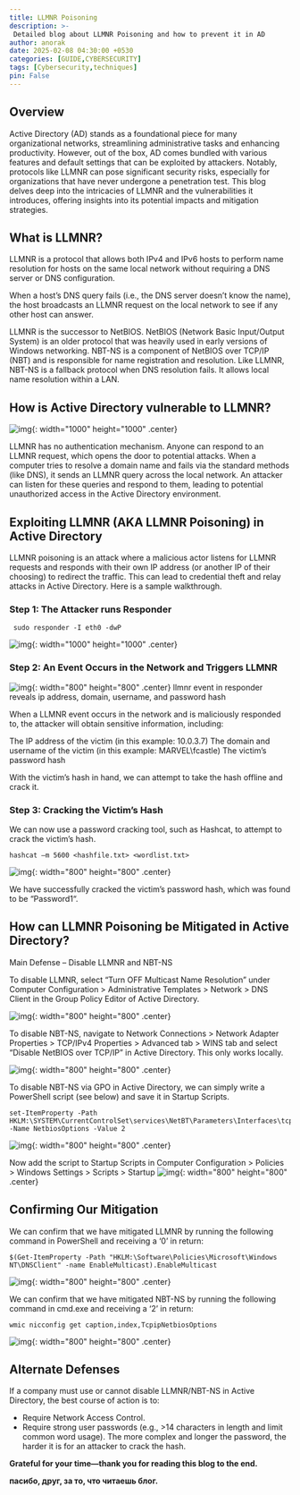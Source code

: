 ```yaml
---
title: LLMNR Poisoning
description: >-
 Detailed blog about LLMNR Poisoning and how to prevent it in AD
author: anorak
date: 2025-02-08 04:30:00 +0530
categories: [GUIDE,CYBERSECURITY]
tags: [Cybersecurity,techniques]
pin: False
---
```



## Overview

Active Directory (AD) stands as a foundational piece for many organizational networks, streamlining administrative tasks and enhancing productivity. However, out of the box, AD comes bundled with various features and default settings that can be exploited by attackers. Notably, protocols like LLMNR can pose significant security risks, especially for organizations that have never undergone a penetration test. This blog delves deep into the intricacies of LLMNR and the vulnerabilities it introduces, offering insights into its potential impacts and mitigation strategies.

## What is LLMNR?

LLMNR is a protocol that allows both IPv4 and IPv6 hosts to perform name resolution for hosts on the same local network without requiring a DNS server or DNS configuration.

When a host’s DNS query fails (i.e., the DNS server doesn’t know the name), the host broadcasts an LLMNR request on the local network to see if any other host can answer.

LLMNR is the successor to NetBIOS. NetBIOS (Network Basic Input/Output System) is an older protocol that was heavily used in early versions of Windows networking. NBT-NS is a component of NetBIOS over TCP/IP (NBT) and is responsible for name registration and resolution. Like LLMNR, NBT-NS is a fallback protocol when DNS resolution fails. It allows local name resolution within a LAN.

## How is Active Directory vulnerable to LLMNR?
![img](/assets/img/202502/llmnr-overview.png){: width="1000" height="1000"  .center}

LLMNR has no authentication mechanism. Anyone can respond to an LLMNR request, which opens the door to potential attacks. When a computer tries to resolve a domain name and fails via the standard methods (like DNS), it sends an LLMNR query across the local network. An attacker can listen for these queries and respond to them, leading to potential unauthorized access in the Active Directory environment.


## Exploiting LLMNR (AKA LLMNR Poisoning) in Active Directory

LLMNR poisoning is an attack where a malicious actor listens for LLMNR requests and responds with their own IP address (or another IP of their choosing) to redirect the traffic. This can lead to credential theft and relay attacks in Active Directory. Here is a sample walkthrough.
### Step 1: The Attacker runs Responder
    
   ```
    sudo responder -I eth0 -dwP
  ```
   ![img](/assets/img/202502/smb-3.png){: width="1000" height="1000"  .center}


### Step 2: An Event Occurs in the Network and Triggers LLMNR

 ![img](/assets/img/202502/llmnr-2-980x304.png){: width="800" height="800"  .center}
llmnr event in responder reveals ip address, domain, username, and password hash

When a LLMNR event occurs in the network and is maliciously responded to, the attacker will obtain sensitive information, including:

   The IP address of the victim (in this example: 10.0.3.7)
   The domain and username of the victim (in this example: MARVEL\fcastle)
   The victim’s password hash

With the victim’s hash in hand, we can attempt to take the hash offline and crack it.

### Step 3: Cracking the Victim’s Hash

We can now use a password cracking tool, such as Hashcat, to attempt to crack the victim’s hash.

``` hashcat –m 5600 <hashfile.txt> <wordlist.txt> ```

 ![img](/assets/img/202502/llmnr-3-1280x330.png){: width="800" height="800"  .center}

 

We have successfully cracked the victim’s password hash, which was found to be “Password1“.

## How can LLMNR Poisoning be Mitigated in Active Directory?

Main Defense – Disable LLMNR and NBT-NS

To disable LLMNR, select “Turn OFF Multicast Name Resolution” under Computer Configuration > Administrative Templates > Network > DNS Client in the Group Policy Editor of Active Directory.


 ![img](/assets/img/202502/llmnr-4-1280x554.png){: width="800" height="800"  .center}


 To disable NBT-NS, navigate to Network Connections > Network Adapter Properties > TCP/IPv4 Properties > Advanced tab > WINS tab and select “Disable NetBIOS over TCP/IP” in Active Directory. This only works locally.


 
 ![img](/assets/img/202502/llmnr-5-1280x674.png){: width="800" height="800"  .center}

 

To disable NBT-NS via GPO in Active Directory, we can simply write a PowerShell script (see below) and save it in Startup Scripts.

```
set-ItemProperty -Path HKLM:\SYSTEM\CurrentControlSet\services\NetBT\Parameters\Interfaces\tcpip* -Name NetbiosOptions -Value 2
```

 ![img](/assets/img/202502/llmnr-6-1280x744.png){: width="800" height="800"  .center}

 Now add the script to Startup Scripts in Computer Configuration > Policies > Windows Settings > Scripts > Startup
 ![img](/assets/img/202502/llmnr-7-1280x784.png){: width="800" height="800"  .center}

 
## Confirming Our Mitigation

We can confirm that we have mitigated LLMNR by running the following command in PowerShell and receiving a ‘0’ in return:
```
$(Get-ItemProperty -Path "HKLM:\Software\Policies\Microsoft\Windows NT\DNSClient" -name EnableMulticast).EnableMulticast
```
 ![img](/assets/img/202502/llmnr-8-1280x164.png){: width="800" height="800"  .center}

 

We can confirm that we have mitigated NBT-NS by running the following command in cmd.exe and receiving a ‘2’ in return:
```
wmic nicconfig get caption,index,TcpipNetbiosOptions
 ```
 ![img](/assets/img/202502/llmnr-9-1280x468.png){: width="800" height="800"  .center}


## Alternate Defenses

If a company must use or cannot disable LLMNR/NBT-NS in Active Directory, the best course of action is to:

  - Require Network Access Control.
  - Require strong user passwords (e.g., >14 characters in length and limit common word usage). The more complex and longer the password, the harder it is for an attacker to crack the hash.


**Grateful for your time—thank you for reading this blog to the end.**

**пасибо, друг, за то, что читаешь блог.**


 
